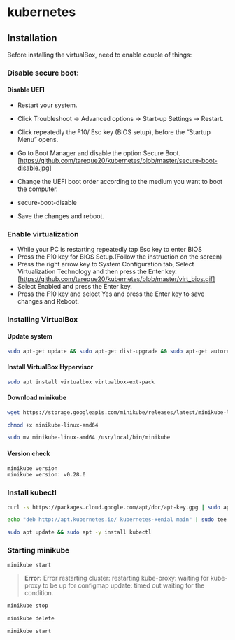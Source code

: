 # kubernetes

## Installation

Before installing the virtualBox, need to enable couple of things:

### Disable secure boot:
#### Disable UEFI

 - Restart your system.
 - Click Troubleshoot → Advanced options → Start-up Settings → Restart.
 - Click repeatedly the F10/ Esc key (BIOS setup), before the “Startup Menu” opens.
 - Go to Boot Manager and disable the option Secure Boot.
   [https://github.com/tareque20/kubernetes/blob/master/secure-boot-disable.jpg]
 - Change the UEFI boot order according to the medium you want to boot the computer.
 - secure-boot-disable

 - Save the changes and reboot.

### Enable virtualization
 - While your PC is restarting repeatedly tap Esc key to enter BIOS
 - Press the F10 key for BIOS Setup.(Follow the instruction on the screen)
 - Press the right arrow key to System Configuration tab, Select Virtualization Technology and then press the Enter key. 
	[https://github.com/tareque20/kubernetes/blob/master/virt_bios.gif]
 - Select Enabled and press the Enter key.
 - Press the F10 key and select Yes and press the Enter key to save changes and Reboot.

### Installing VirtualBox
#### Update system
```sh
sudo apt-get update && sudo apt-get dist-upgrade && sudo apt-get autoremove && sudo apt-get install apt-transport-https
```
#### Install VirtualBox Hypervisor
```sh
sudo apt install virtualbox virtualbox-ext-pack
```
#### Download minikube
```sh
wget https://storage.googleapis.com/minikube/releases/latest/minikube-linux-amd64
```
```sh
chmod +x minikube-linux-amd64
```
```sh
sudo mv minikube-linux-amd64 /usr/local/bin/minikube
```
#### Version check
```sh
minikube version
minikube version: v0.28.0
```

### Install kubectl
```sh
curl -s https://packages.cloud.google.com/apt/doc/apt-key.gpg | sudo apt-key add -
```
```sh
echo "deb http://apt.kubernetes.io/ kubernetes-xenial main" | sudo tee /etc/apt/sources.list.d/kubernetes.list
```
```sh
sudo apt update && sudo apt -y install kubectl
```

### Starting minikube
```sh
minikube start
```

> **Error:** Error restarting cluster: restarting kube-proxy: waiting for kube-proxy to be up for configmap update: timed out waiting for the condition.
```sh
minikube stop
```
```sh
minikube delete
```
```sh
minikube start
```

